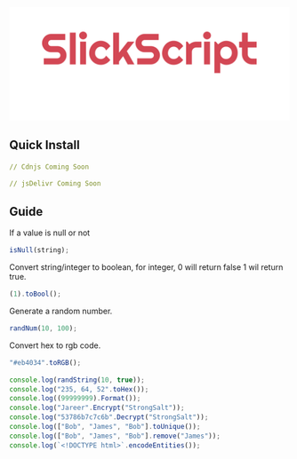 ![./src/imgs/plain.png](./src/imgs/plain.png)

## Quick Install

```yaml
// Cdnjs Coming Soon
```

```yaml
// jsDelivr Coming Soon
```

## Guide

If a value is null or not

```js
isNull(string);
```

Convert string/integer to boolean, for integer, 0 will return false 1 wil return true.

```js
(1).toBool();
```

Generate a random number.

```js
randNum(10, 100);
```

Convert hex to rgb code.

```js
"#eb4034".toRGB();
```

```js
console.log(randString(10, true));
console.log("235, 64, 52".toHex());
console.log((99999999).Format());
console.log("Jareer".Encrypt("StrongSalt"));
console.log("53786b7c7c6b".Decrypt("StrongSalt"));
console.log(["Bob", "James", "Bob"].toUnique());
console.log(["Bob", "James", "Bob"].remove("James"));
console.log(`<!DOCTYPE html>`.encodeEntities());
```
